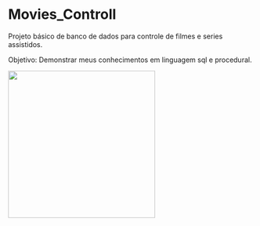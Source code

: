 # Movies_Controll

Projeto básico de banco de dados para controle de filmes e series assistidos. 

Objetivo: Demonstrar meus conhecimentos em linguagem sql e procedural.



<div align="left">
<img src="https://d1.awsstatic.com/asset-repository/products/amazon-rds/1024px-MySQL.ff87215b43fd7292af172e2a5d9b844217262571.png" width="300px" /> 
</div>


